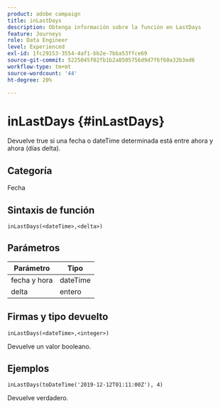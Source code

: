 ```yaml
---
product: adobe campaign
title: inLastDays
description: Obtenga información sobre la función en LastDays
feature: Journeys
role: Data Engineer
level: Experienced
exl-id: 1fc29153-3554-4af1-bb2e-7bba53ffce69
source-git-commit: 5225045f02fb1b2a8505756d9d7f6f60a32b3ed6
workflow-type: tm+mt
source-wordcount: '44'
ht-degree: 20%

---
```


# inLastDays {#inLastDays}

Devuelve true si una fecha o dateTime determinada está entre ahora y ahora (días delta).

## Categoría

Fecha

## Sintaxis de función

`inLastDays(<dateTime>,<delta>)`

## Parámetros

| Parámetro | Tipo |
|-----------|------------------|
| fecha y hora | dateTime |
| delta | entero |

## Firmas y tipo devuelto

`inLastDays(<dateTime>,<integer>)`

Devuelve un valor booleano.

## Ejemplos

`inLastDays(toDateTime('2019-12-12T01:11:00Z'), 4)`

Devuelve verdadero.
